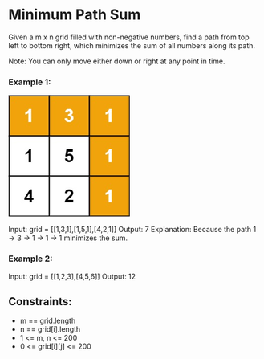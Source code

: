 # Minimum Path Sum

Given a m x n grid filled with non-negative numbers, find a path from top left to bottom right, which minimizes the sum of all numbers along its path.

Note: You can only move either down or right at any point in time.

 

### Example 1:
![alt text](image.png)

Input: grid = [[1,3,1],[1,5,1],[4,2,1]]
Output: 7
Explanation: Because the path 1 → 3 → 1 → 1 → 1 minimizes the sum.

### Example 2:

Input: grid = [[1,2,3],[4,5,6]]
Output: 12
 

## Constraints:

* m == grid.length
* n == grid[i].length
* 1 <= m, n <= 200
* 0 <= grid[i][j] <= 200
 